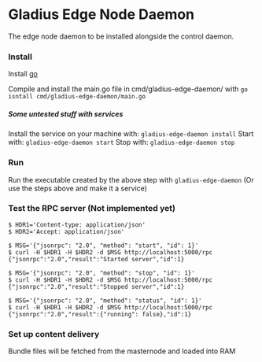 # Gladius Edge Node Daemon

The edge node daemon to be installed alongside the control daemon.

### Install
Install [go](https://golang.org/doc/install)

Compile and install the main.go file in cmd/gladius-edge-daemon/ with `go isntall cmd/gladius-edge-daemon/main.go`

##### Some untested stuff with services
Install the service on your machine with: `gladius-edge-daemon install`
Start with: `gladius-edge-daemon start`
Stop with: `gladius-edge-daemon stop`


### Run
Run the executable created by the above step with `gladius-edge-daemon`
(Or use the steps above and make it a service)

### Test the RPC server (Not implemented yet)
```
$ HDR1='Content-type: application/json'
$ HDR2='Accept: application/json'

$ MSG='{"jsonrpc": "2.0", "method": "start", "id": 1}'
$ curl -H $HDR1 -H $HDR2 -d $MSG http://localhost:5000/rpc
{"jsonrpc":"2.0","result":"Started server","id":1}

$ MSG='{"jsonrpc": "2.0", "method": "stop", "id": 1}'
$ curl -H $HDR1 -H $HDR2 -d $MSG http://localhost:5000/rpc
{"jsonrpc":"2.0","result":"Stopped server","id":1}

$ MSG='{"jsonrpc": "2.0", "method": "status", "id": 1}'
$ curl -H $HDR1 -H $HDR2 -d $MSG http://localhost:5000/rpc
{"jsonrpc":"2.0","result":{"running": false},"id":1}
```

### Set up content delivery

Bundle files will be fetched from the masternode and loaded into RAM
